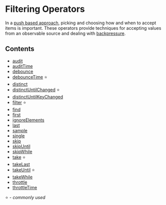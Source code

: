 # Filtering Operators

In a
[push based approach](http://reactivex.io/rxjs/manual/overview.html#pull-versus-push),
picking and choosing how and when to accept items is important. These operators
provide techniques for accepting values from an observable source and dealing
with
[backpressure](https://github.com/Reactive-Extensions/RxJS/blob/master/doc/gettingstarted/backpressure.md).

## Contents

- [audit](audit.md)
- [auditTime](audittime.md)
- [debounce](debounce.md)
- [debounceTime](debouncetime.md) ⭐
- [distinct](distinct.md)
- [distinctUntilChanged](distinctuntilchanged.md) ⭐
- [distinctUntilKeyChanged](distinctuntilkeychanged.md)
- [filter](filter.md) ⭐
- [find](find.md)
- [first](first.md)
- [ignoreElements](ignoreelements.md)
- [last](last.md)
- [sample](sample.md)
- [single](single.md)
- [skip](skip.md)
- [skipUntil](skipuntil.md)
- [skipWhile](skipwhile.md)
- [take](take.md) ⭐
- [takeLast](takelast.md)
- [takeUntil](takeuntil.md) ⭐
- [takeWhile](takewhile.md)
- [throttle](throttle.md)
- [throttleTime](throttletime.md)

⭐ - _commonly used_
